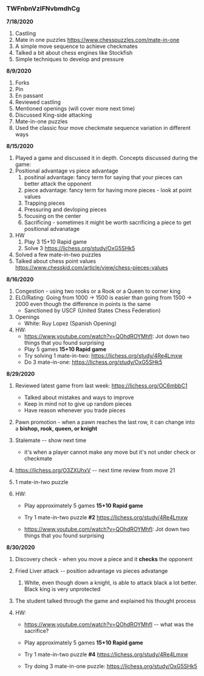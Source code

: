 ### TWFnbnVzIFNvbmdhCg

**7/18/2020**

1. Castling
2. Mate in one puzzles https://www.chesspuzzles.com/mate-in-one
3. A simple move sequence to achieve checkmates
4. Talked a bit about chess engines like Stockfish
5. Simple techniques to develop and pressure

**8/9/2020**

1. Forks
2. Pin
3. En passant
4. Reviewed castling
5. Mentioned openings (will cover more next time)
6. Discussed King-side attacking
7. Mate-in-one puzzles
8. Used the classic four move checkmate sequence variation in different ways

**8/15/2020**

1. Played a game and discussed it in depth. Concepts discussed during the game:
  2. Positional advantage vs piece advantage
       1. positinal advantage: fancy term for saying that your pieces can better attack the opponent 
       2. piece advantage: fancy term for having more pieces - look at point values
       3. Trapping pieces 
       4. Pressuring and devloping pieces
       5. focusing on the center
       6. Sacrificing - sometimes it might be worth sacrificing a piece to get positional advanatage 
3. HW
   1. Play 3 15+10 Rapid game
   2. Solve 3 https://lichess.org/study/OxG5SHk5
4. Solved a few mate-in-two puzzles 
5. Talked about chess point values https://www.chesskid.com/article/view/chess-pieces-values

**8/16/2020**

1. Congestion - using two rooks or a Rook or a Queen to corner king
2. ELO/Rating: Going from 1000 -> 1500 is easier than going from 1500 -> 2000 even though the difference in points is the same
   - Sanctioned by USCF (United States Chess Federation) 
3. Openings
   - White: Ruy Lopez (Spanish Opening)
4. HW: 
   - https://www.youtube.com/watch?v=QOhdROYMhfI: Jot down two things that you found surprising 
   - Play 5 games **15+10 Rapid game**
   - Try solving 1 mate-in-two: https://lichess.org/study/4Re4Lmxw
   - Do 3 mate-in-one: https://lichess.org/study/OxG5SHk5

**8/29/2020**

1. Reviewed latest game from last week: https://lichess.org/OC6mbbC1

   - Talked about mistakes and ways to improve 
   - Keep in mind not to give up random pieces
   - Have reason whenever you trade pieces 

2. Pawn promotion - when a pawn reaches the last row, it can change into a **bishop, rook, queen, or knight**

3. Stalemate -- show next time 

   - it's when a player cannot make any move but it's not under check or checkmate

4. https://lichess.org/O3ZXUhxV -- next time review from move 21 

5. 1 mate-in-two puzzle

6. HW:

   - Play approximately 5 games **15+10 Rapid game**

   - Try 1 mate-in-two puzzle **#2** https://lichess.org/study/4Re4Lmxw

   - https://www.youtube.com/watch?v=QOhdROYMhfI: Jot down two things that you found surprising


**8/30/2020**

1. Discovery check - when you move a piece and it **checks** the opponent

2. Fried Liver attack -- position advantage vs pieces advatange

   1. White, even though down a knight, is able to attack black a lot better. Black king is very unprotected

3. The student talked through the game and explained his thought process 

4. HW:

   - https://www.youtube.com/watch?v=QOhdROYMhfI -- what was the sacrifice?

   - Play approximately 5 games **15+10 Rapid game**

   - Try 1 mate-in-two puzzle **#4** https://lichess.org/study/4Re4Lmxw

   - Try doing 3 mate-in-one puzzle: https://lichess.org/study/OxG5SHk5

     

